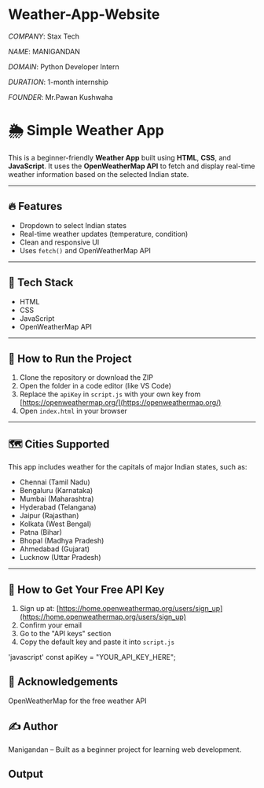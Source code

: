 # Weather-App-Website

*COMPANY*: Stax Tech

*NAME*: MANIGANDAN

*DOMAIN*: Python Developer Intern

*DURATION*: 1-month internship

*FOUNDER*: Mr.Pawan Kushwaha 

# 🌦️ Simple Weather App

This is a beginner-friendly **Weather App** built using **HTML**, **CSS**, and **JavaScript**. It uses the **OpenWeatherMap API** to fetch and display real-time weather information based on the selected Indian state.

---

## 🔥 Features

- Dropdown to select Indian states
- Real-time weather updates (temperature, condition)
- Clean and responsive UI
- Uses `fetch()` and OpenWeatherMap API

---

## 🧰 Tech Stack

- HTML
- CSS
- JavaScript
- OpenWeatherMap API

---

## 🚀 How to Run the Project

1. Clone the repository or download the ZIP  
2. Open the folder in a code editor (like VS Code)
3. Replace the `apiKey` in `script.js` with your own key from [https://openweathermap.org/](https://openweathermap.org/)
4. Open `index.html` in your browser

---

## 🗺️ Cities Supported

This app includes weather for the capitals of major Indian states, such as:

- Chennai (Tamil Nadu)
- Bengaluru (Karnataka)
- Mumbai (Maharashtra)
- Hyderabad (Telangana)
- Jaipur (Rajasthan)
- Kolkata (West Bengal)
- Patna (Bihar)
- Bhopal (Madhya Pradesh)
- Ahmedabad (Gujarat)
- Lucknow (Uttar Pradesh)

---

## 🔑 How to Get Your Free API Key

1. Sign up at: [https://home.openweathermap.org/users/sign_up](https://home.openweathermap.org/users/sign_up)
2. Confirm your email
3. Go to the "API keys" section
4. Copy the default key and paste it into `script.js`

'javascript'
const apiKey = "YOUR_API_KEY_HERE";

## 🙌 Acknowledgements

   OpenWeatherMap for the free weather API

## ✍️ Author

   Manigandan – Built as a beginner project for learning web development.

## Output



